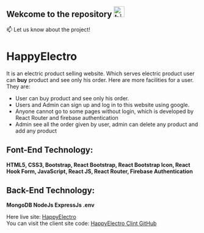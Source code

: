 ## Wekcome to the repository <img src="https://user-images.githubusercontent.com/1303154/88677602-1635ba80-d120-11ea-84d8-d263ba5fc3c0.gif" width="28px" alt="hi">


:mailbox: Let us know about the project!

# HappyElectro

It is an electric product selling website. Which serves electric product user can **buy** product and see only his order. Here are more facilities for a user. They are:

- User can buy product and see only his order.
- Users and Admin can sign up and log in to this website using google. 
- Anyone cannot go to some pages without login, which is developed by React Router and firebase authentication
- Admin see all the order given by user, admin can delete any product and 
add any product

## Font-End Technology: 
**HTML5, CSS3, Bootstrap, React Bootstrap, React Bootstrap Icon, React Hook Form, JavaScript, React JS, React Router, Firebase Authentication**

## Back-End Technology:
**MongoDB NodeJs ExpressJs .env**

Here live site: [HappyElectro](https://happy-electro.web.app/) <br/>
You can visit the client site code: [HappyElectro Clint GitHub](https://github.com/ShahriarShubho/happy-electro-cline-site-project)
